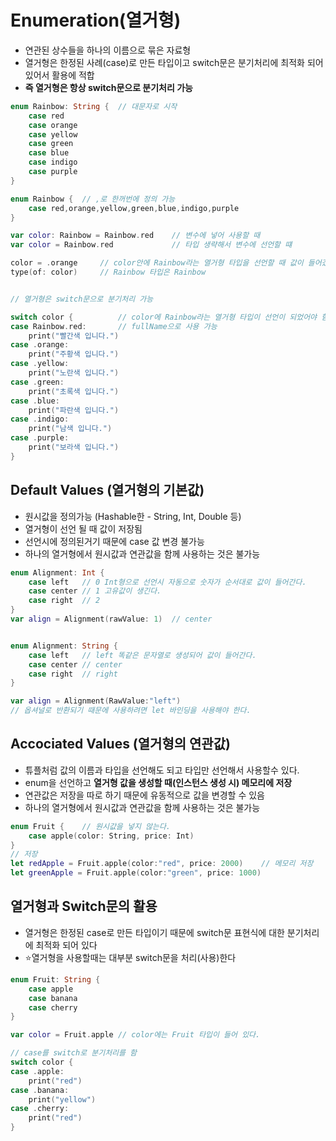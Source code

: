 # Enumeration(열거형)
- 연관된 상수들을 하나의 이름으로 묶은 자료형
- 열거형은 한정된 사례(case)로 만든 타입이고 switch문은 분기처리에 최적화 되어 있어서 활용에 적합
- **즉 열거형은 항상 switch문으로 분기처리 가능**

```swift
enum Rainbow: String {  // 대문자로 시작
    case red
    case orange
    case yellow
    case green
    case blue
    case indigo
    case purple
}

enum Rainbow {  // ,로 한꺼번에 정의 가능
    case red,orange,yellow,green,blue,indigo,purple
}

var color: Rainbow = Rainbow.red    // 변수에 넣어 사용할 때
var color = Rainbow.red             // 타입 생략해서 변수에 선언할 떄

color = .orange     // color안에 Rainbow라는 열거형 타입을 선언할 때 값이 들어갔으므로 다음부터 생략가능
type(of: color)     // Rainbow 타입은 Rainbow


// 열거형은 switch문으로 분기처리 가능

switch color {          // color에 Rainbow라는 열거형 타입이 선언이 되었어야 함
case Rainbow.red:       // fullName으로 사용 가능
    print("빨간색 입니다.")
case .orange:
    print("주황색 입니다.")
case .yellow:
    print("노란색 입니다.")
case .green:
    print("초록색 입니다.")
case .blue:
    print("파란색 입니다.")
case .indigo:
    print("남색 입니다.")
case .purple:
    print("보라색 입니다.")
}
```

## Default Values (열거형의 기본값)
- 원시값을 정의가능 (Hashable한 - String, Int, Double 등)
- 열거형이 선언 될 때 값이 저장됨
- 선언시에 정의된거기 때문에 case 값 변경 불가능
- 하나의 열거형에서 원시값과 연관값을 함께 사용하는 것은 불가능

```swift
enum Alignment: Int {
    case left   // 0 Int형으로 선언시 자동으로 숫자가 순서대로 값이 들어간다.
    case center // 1 고유값이 생긴다.
    case right  // 2
}
var align = Alignment(rawValue: 1)  // center


enum Alignment: String {
    case left   // left 똑같은 문자열로 생성되어 값이 들어간다.
    case center // center 
    case right  // right
}

var align = Alignment(RawValue:"left")
// 옵셔널로 반환되기 때문에 사용하려면 let 바인딩을 사용해야 한다.
```

## Accociated Values (열거형의 연관값)
- 튜플처럼 값의 이름과 타입을 선언해도 되고 타입만 선언해서 사용할수 있다.
- enum을 선언하고 **열거형 값을 생성할 때(인스턴스 생성 시) 메모리에 저장**
- 연관값은 저장을 따로 하기 때문에 유동적으로 값을 변경할 수 있음
- 하나의 열거형에서 원시값과 연관값을 함께 사용하는 것은 불가능

```swift
enum Fruit {    // 원시값을 넣지 않는다.
    case apple(color: String, price: Int)
}
// 저장
let redApple = Fruit.apple(color:"red", price: 2000)    // 메모리 저장
let greenApple = Fruit.apple(color:"green", price: 1000)
```

## 열거형과 Switch문의 활용
- 열거형은 한정된 case로 만든 타입이기 때문에 switch문 표현식에 대한 분기처리에 최적화 되어 있다
- ⭐️열거형을 사용할때는 대부분 switch문을 처리(사용)한다
```swift
enum Fruit: String {
    case apple
    case banana
    case cherry
}

var color = Fruit.apple // color에는 Fruit 타입이 들어 있다.

// case를 switch로 분기처리를 함
switch color {
case .apple:
    print("red")
case .banana:
    print("yellow")
case .cherry:
    print("red")
}
```
